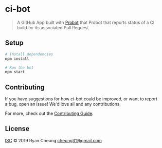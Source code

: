 # ci-bot

> A GitHub App built with [Probot](https://github.com/probot/probot) that Probot that reports status of a CI build for its associated Pull Request

## Setup

```sh
# Install dependencies
npm install

# Run the bot
npm start
```

## Contributing

If you have suggestions for how ci-bot could be improved, or want to report a bug, open an issue! We'd love all and any contributions.

For more, check out the [Contributing Guide](CONTRIBUTING.md).

## License

[ISC](LICENSE) © 2019 Ryan Cheung <cheung31@gmail.com>
